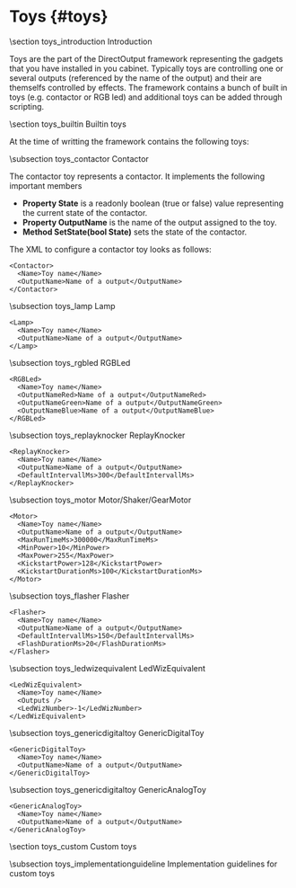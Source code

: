 ﻿Toys {#toys}
==========
\section toys_introduction Introduction 

Toys are the part of the DirectOutput framework representing the gadgets that you have installed in you cabinet. Typically toys are controlling one or several outputs (referenced by the name of the output) and their are themselfs controlled by effects. The framework contains a bunch of built in toys (e.g. contactor or RGB led) and additional toys can be added through scripting.

\section toys_builtin Builtin toys 

At the time of writting the framework contains the following toys:

\subsection toys_contactor Contactor 

The contactor toy represents a contactor. It implements the following important members

* __Property State__ is a readonly boolean (true or false) value representing the current state of the contactor.
* __Property OutputName__ is the name of the output assigned to the toy.
* __Method SetState(bool State)__ sets the state of the contactor. 

The XML to configure a contactor toy looks as follows:
~~~~~~~~~~~~~{.xml}
<Contactor>
  <Name>Toy name</Name>
  <OutputName>Name of a output</OutputName>
</Contactor>
~~~~~~~~~~~~~
\subsection toys_lamp Lamp
~~~~~~~~~~~~~{.xml}
<Lamp>
  <Name>Toy name</Name>
  <OutputName>Name of a output</OutputName>
</Lamp>
~~~~~~~~~~~~~
\subsection toys_rgbled RGBLed

~~~~~~~~~~~~~{.xml}
<RGBLed>
  <Name>Toy name</Name>
  <OutputNameRed>Name of a output</OutputNameRed>
  <OutputNameGreen>Name of a output</OutputNameGreen>
  <OutputNameBlue>Name of a output</OutputNameBlue>
</RGBLed>
~~~~~~~~~~~~~
\subsection toys_replayknocker ReplayKnocker

~~~~~~~~~~~~~{.xml}
<ReplayKnocker>
  <Name>Toy name</Name>
  <OutputName>Name of a output</OutputName>
  <DefaultIntervallMs>300</DefaultIntervallMs>
</ReplayKnocker>
~~~~~~~~~~~~~
\subsection toys_motor Motor/Shaker/GearMotor

~~~~~~~~~~~~~{.xml}
<Motor>
  <Name>Toy name</Name>
  <OutputName>Name of a output</OutputName>
  <MaxRunTimeMs>300000</MaxRunTimeMs>
  <MinPower>10</MinPower>
  <MaxPower>255</MaxPower>
  <KickstartPower>128</KickstartPower>
  <KickstartDurationMs>100</KickstartDurationMs>
</Motor>
~~~~~~~~~~~~~
\subsection toys_flasher Flasher
~~~~~~~~~~~~~{.xml}
<Flasher>
  <Name>Toy name</Name>
  <OutputName>Name of a output</OutputName>
  <DefaultIntervallMs>150</DefaultIntervallMs>
  <FlashDurationMs>20</FlashDurationMs>
</Flasher>
~~~~~~~~~~~~~
\subsection toys_ledwizequivalent LedWizEquivalent
~~~~~~~~~~~~~{.xml}
<LedWizEquivalent>
  <Name>Toy name</Name>
  <Outputs />
  <LedWizNumber>-1</LedWizNumber>
</LedWizEquivalent>
~~~~~~~~~~~~~
\subsection toys_genericdigitaltoy GenericDigitalToy
~~~~~~~~~~~~~{.xml}
<GenericDigitalToy>
  <Name>Toy name</Name>
  <OutputName>Name of a output</OutputName>
</GenericDigitalToy>
~~~~~~~~~~~~~
\subsection toys_genericdigitaltoy GenericAnalogToy
~~~~~~~~~~~~~{.xml}
<GenericAnalogToy>
  <Name>Toy name</Name>
  <OutputName>Name of a output</OutputName>
</GenericAnalogToy>
~~~~~~~~~~~~~

\section toys_custom Custom toys 


\subsection toys_implementationguideline  Implementation guidelines for custom toys

